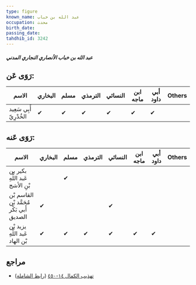 ```yaml
---
type: figure
known_name: عبد الله بن خباب
occupation: محدث
birth_date:
passing_date:
tahdhib_id: 3242
---
```

##### عبد الله بن خباب الأنصاري النجاري المدني

## رَوَى عَن:
| الاسم                   | البخاري | مسلم | الترمذي | النسائي | ابن ماجه | أبي داود | Others |
| ----------------------- | ------- | ---- | ------- | ------- | -------- | -------- | ------ |
| أَبِي سَعِيد الخُدْرِيّ | ✔       | ✔    | ✔       | ✔       | ✔        | ✔        |        |
## رَوَى عَنه:
| الاسم                                     | البخاري | مسلم | الترمذي | النسائي | ابن ماجه | أبي داود | Others |
| ----------------------------------------- | ------- | ---- | ------- | ------- | -------- | -------- | ------ |
| بكير بن عَبد اللَّهِ بْنِ الأشج           |         | ✔    |         |         |          |          |        |
| القاسم بْن مُحَمَّد بْن أَبي بَكْر الصديق | ✔       |      |         | ✔       |          |          |        |
| يزيد بْن عَبد اللَّهِ بْن الهاد           | ✔       | ✔    | ✔       | ✔       | ✔        | ✔        |        |
## مراجع
- [تهذيب الكمال ١٤-٤٥٠](obsidian://open?vault=Tahdhib-al-Kamal&file=Figures/٣٢٤٢-عبد%20الله%20بن%20خباب%20الأنصاري%20النجاري%20المدني) ([رابط الشاملة](https://shamela.ws/book/3722/7378))